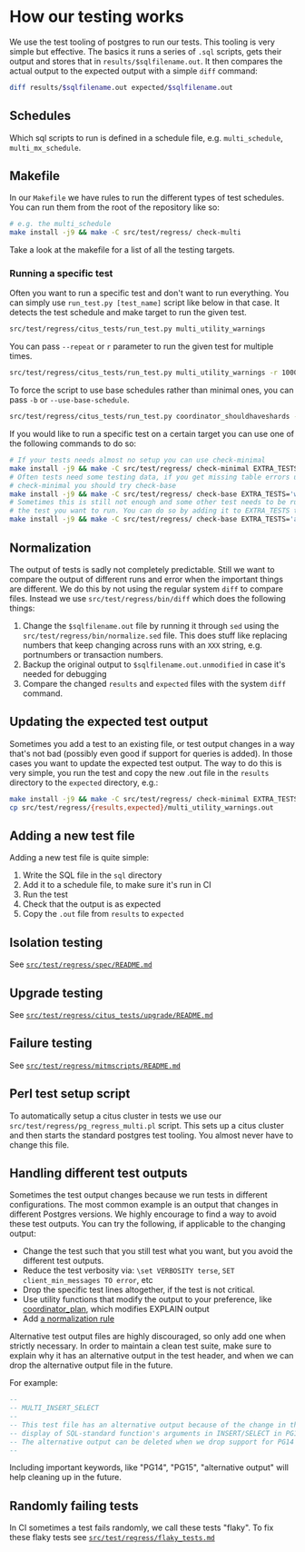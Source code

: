 # How our testing works

We use the test tooling of postgres to run our tests. This tooling is very
simple but effective. The basics it runs a series of `.sql` scripts, gets
their output and stores that in `results/$sqlfilename.out`. It then compares the
actual output to the expected output with a simple `diff` command:

```bash
diff results/$sqlfilename.out expected/$sqlfilename.out
```

## Schedules

Which sql scripts to run is defined in a schedule file, e.g. `multi_schedule`,
`multi_mx_schedule`.

## Makefile

In our `Makefile` we have rules to run the different types of test schedules.
You can run them from the root of the repository like so:

```bash
# e.g. the multi_schedule
make install -j9 && make -C src/test/regress/ check-multi
```

Take a look at the makefile for a list of all the testing targets.

### Running a specific test

Often you want to run a specific test and don't want to run everything. You can
simply use `run_test.py [test_name]` script like below in that case. It detects the test schedule
and make target to run the given test.

```bash
src/test/regress/citus_tests/run_test.py multi_utility_warnings
```
You can pass `--repeat` or `r` parameter to run the given test for multiple times.

```bash
src/test/regress/citus_tests/run_test.py multi_utility_warnings -r 1000
```

To force the script to use base schedules rather than minimal ones, you can
pass `-b` or `--use-base-schedule`.

```bash
src/test/regress/citus_tests/run_test.py coordinator_shouldhaveshards -r 1000 --use-base-schedule
```

If you would like to run a specific test on a certain target you can use one
of the following commands to do so:

```bash
# If your tests needs almost no setup you can use check-minimal
make install -j9 && make -C src/test/regress/ check-minimal EXTRA_TESTS='multi_utility_warnings'
# Often tests need some testing data, if you get missing table errors using
# check-minimal you should try check-base
make install -j9 && make -C src/test/regress/ check-base EXTRA_TESTS='with_prepare'
# Sometimes this is still not enough and some other test needs to be run before
# the test you want to run. You can do so by adding it to EXTRA_TESTS too.
make install -j9 && make -C src/test/regress/ check-base EXTRA_TESTS='add_coordinator coordinator_shouldhaveshards'
```


## Normalization

The output of tests is sadly not completely predictable. Still we want to
compare the output of different runs and error when the important things are
different. We do this by not using the regular system `diff` to compare files.
Instead we use `src/test/regress/bin/diff` which does the following things:

1. Change the `$sqlfilename.out` file by running it through `sed` using the
   `src/test/regress/bin/normalize.sed` file. This does stuff like replacing
   numbers that keep changing across runs with an `XXX` string, e.g. portnumbers
   or transaction numbers.
2. Backup the original output to `$sqlfilename.out.unmodified` in case it's
   needed for debugging
3. Compare the changed `results` and `expected` files with the system `diff`
   command.

## Updating the expected test output

Sometimes you add a test to an existing file, or test output changes in a way
that's not bad (possibly even good if support for queries is added). In those
cases you want to update the expected test output.
The way to do this is very simple, you run the test and copy the new .out file
in the `results` directory to the `expected` directory, e.g.:

```bash
make install -j9 && make -C src/test/regress/ check-minimal EXTRA_TESTS='multi_utility_warnings'
cp src/test/regress/{results,expected}/multi_utility_warnings.out
```

## Adding a new test file

Adding a new test file is quite simple:

1. Write the SQL file in the `sql` directory
2. Add it to a schedule file, to make sure it's run in CI
3. Run the test
4. Check that the output is as expected
5. Copy the `.out` file from `results` to `expected`

## Isolation testing

See [`src/test/regress/spec/README.md`](https://github.com/citusdata/citus/blob/master/src/test/regress/spec/README.md)

## Upgrade testing

See [`src/test/regress/citus_tests/upgrade/README.md`](https://github.com/citusdata/citus/blob/master/src/test/regress/citus_tests/upgrade/README.md)

## Failure testing

See [`src/test/regress/mitmscripts/README.md`](https://github.com/citusdata/citus/blob/master/src/test/regress/mitmscripts/README.md)

## Perl test setup script

To automatically setup a citus cluster in tests we use our
`src/test/regress/pg_regress_multi.pl` script. This sets up a citus cluster and
then starts the standard postgres test tooling. You almost never have to change
this file.

## Handling different test outputs

Sometimes the test output changes because we run tests in different configurations.
The most common example is an output that changes in different Postgres versions.
We highly encourage to find a way to avoid these test outputs.
You can try the following, if applicable to the changing output:
- Change the test such that you still test what you want, but you avoid the different test outputs.
- Reduce the test verbosity via: `\set VERBOSITY terse`, `SET client_min_messages TO error`, etc
- Drop the specific test lines altogether, if the test is not critical.
- Use utility functions that modify the output to your preference,
like [coordinator_plan](https://github.com/citusdata/citus/blob/main/src/test/regress/sql/multi_test_helpers.sql#L23),
which modifies EXPLAIN output
- Add [a normalization rule](https://github.com/citusdata/citus/blob/main/ci/README.md#normalize_expectedsh)

Alternative test output files are highly discouraged, so only add one when strictly necessary.
In order to maintain a clean test suite, make sure to explain why it has an alternative
output in the test header, and when we can drop the alternative output file in the future.

For example:

```sql
--
-- MULTI_INSERT_SELECT
--
-- This test file has an alternative output because of the change in the
-- display of SQL-standard function's arguments in INSERT/SELECT in PG15.
-- The alternative output can be deleted when we drop support for PG14
--
```
Including important keywords, like "PG14", "PG15", "alternative output" will
help cleaning up in the future.

## Randomly failing tests

In CI sometimes a test fails randomly, we call these tests "flaky". To fix these
flaky tests see [`src/test/regress/flaky_tests.md`](https://github.com/citusdata/citus/blob/main/src/test/regress/flaky_tests.md)
